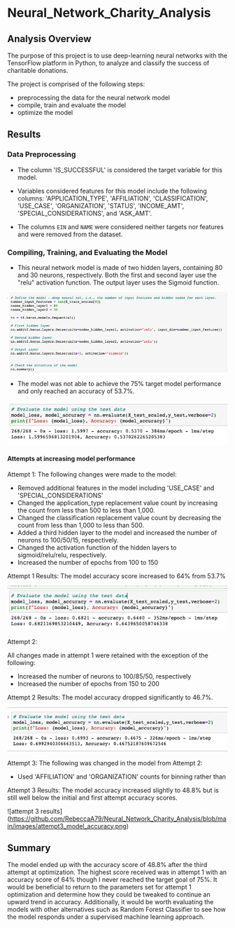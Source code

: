 # Neural_Network_Charity_Analysis

## Analysis Overview
The purpose of this project is to use deep-learning neural networks with the TensorFlow platform in Python, to analyze and classify the success of charitable donations.

The project is comprised of the following steps:

- preprocessing the data for the neural network model
- compile, train and evaluate the model
- optimize the model


## Results

### Data Preprocessing

- The column 'IS_SUCCESSFUL' is considered the target variable for this model. 

- Variables considered features for this model include the following columns: 'APPLICATION_TYPE', 'AFFILIATION', 'CLASSIFICATION', 'USE_CASE', 'ORGANIZATION', 'STATUS', 'INCOME_AMT', 'SPECIAL_CONSIDERATIONS', and 'ASK_AMT'.

- The columns `EIN` and `NAME` were considered neither targets nor features and were removed from the dataset. 

### Compiling, Training, and Evaluating the Model

- This neural network model is made of two hidden layers, containing 80 and 30 neurons, respectively. Both the first and second layer use the "relu" activation function. The output layer uses the Sigmoid function.

![define_the_model](https://github.com/RebeccaA79/Neural_Network_Charity_Analysis/blob/main/images/define_the_model.png)

- The model was not able to achieve the 75% target model performance and only reached an accuracy of 53.7%.

![model evaluation](https://github.com/RebeccaA79/Neural_Network_Charity_Analysis/blob/main/images/model_evaluation.png)

#### Attempts at increasing model performance

Attempt 1:
The following changes were made to the model:

 - Removed additional features in the model including 'USE_CASE' and 'SPECIAL_CONSIDERATIONS'
 - Changed the application_type replacement value count by increasing the count from less than 500 to less than 1,000.
 - Changed the classification replacement value count by decreasing the count from less than 1,000 to less than 500.
 - Added a third hidden layer to the model and increased the number of neurons to 100/50/15, respectively. 
 - Changed the activation function of the hidden layers to sigmoid/relu/relu, respectively.
 - Increased the number of epochs from 100 to 150

Attempt 1 Results: The model accuracy score increased to 64% from 53.7%

![attempt 1 results](https://github.com/RebeccaA79/Neural_Network_Charity_Analysis/blob/main/images/attempt1_model_accuracy.png)

Attempt 2:

All changes made in attempt 1 were retained with the exception of the following:
 - Increased the number of neurons to 100/85/50, respectively
 - Increased the number of epochs from 150 to 200

Attempt 2 Results: The model accuracy dropped significantly to 46.7%.

![attempt 2 results](https://github.com/RebeccaA79/Neural_Network_Charity_Analysis/blob/main/images/attempt2_model_accuracy.png)

Attempt 3:
The following was changed in the model from Attempt 2:
 - Used 'AFFILIATION' and 'ORGANIZATION' counts for binning rather than 

Attempt 3 Results: The model accuracy increased slightly to 48.8% but is still well below the initial and first attempt accuracy scores.

![attempt 3 results] (https://github.com/RebeccaA79/Neural_Network_Charity_Analysis/blob/main/images/attempt3_model_accuracy.png)

## Summary
The model ended up with the accuracy score of 48.8% after the third attempt at optimization. The highest score received was in attempt 1 with an accuracy score of 64% though I never reached the target goal of 75%. It would be beneficial to return to the parameters set for attempt 1 optimization and determine how they could be tweaked to continue an upward trend in accuracy. Additionally, it would be worth evaluating the models with other alternatives such as Random Forest Classifier to see how the model responds under a supervised machine learning approach.
